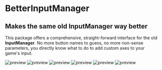 # BetterInputManager
## Makes the same old InputManager way better

This package offers a comprehensive, straight-forward interface for the old **InputManager**.
No more button names to guess, no more non-sense parameters, you directly know what to do to add custom axes to your game's input.

![preview](https://kevincastejon.github.io/BetterInputManager/Assets/KevinCastejon/BetterInputManager/Documentation/BetterInputManager.png)
![preview](https://kevincastejon.github.io/BetterInputManager/Assets/KevinCastejon/BetterInputManager/Documentation/BetterInputManager1.png)
![preview](https://kevincastejon.github.io/BetterInputManager/Assets/KevinCastejon/BetterInputManager/Documentation/BetterInputManager2.png)
![preview](https://kevincastejon.github.io/BetterInputManager/Assets/KevinCastejon/BetterInputManager/Documentation/BetterInputManager3.png)
![preview](https://kevincastejon.github.io/BetterInputManager/Assets/KevinCastejon/BetterInputManager/Documentation/BetterInputManager4.png)
![preview](https://kevincastejon.github.io/BetterInputManager/Assets/KevinCastejon/BetterInputManager/Documentation/BetterInputManager5.png)
